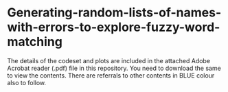 # Generating-random-lists-of-names-with-errors-to-explore-fuzzy-word-matching

The details of the codeset and plots are included in the attached Adobe Acrobat reader (.pdf) file in this repository. 
You need to download the same to view the contents. There are referrals to other contents in BLUE colour also to follow.
